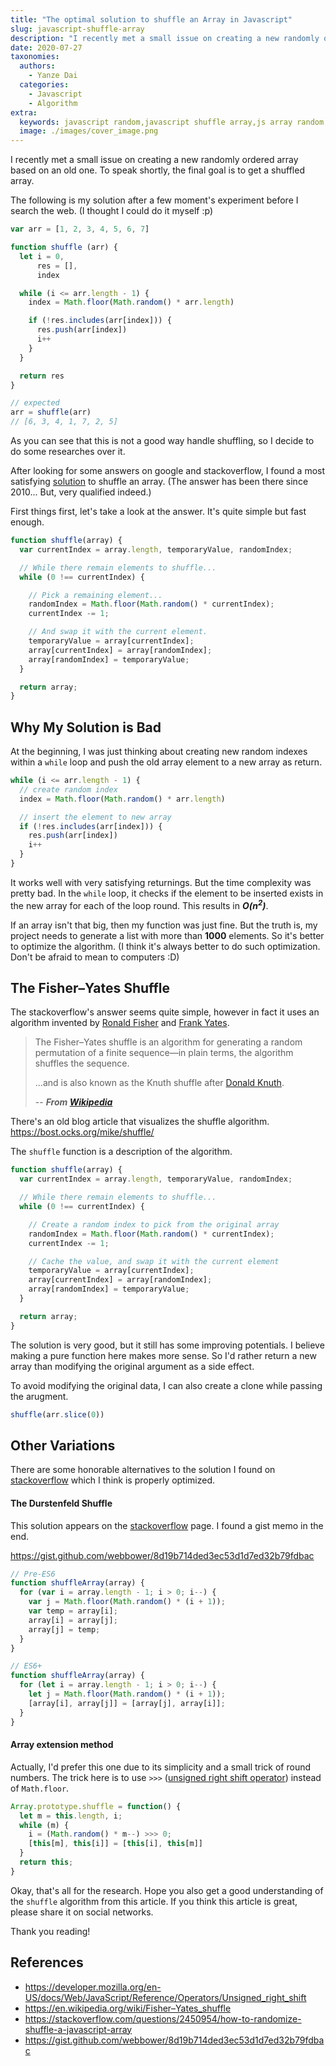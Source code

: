 ```yaml
---
title: "The optimal solution to shuffle an Array in Javascript"
slug: javascript-shuffle-array
description: "I recently met a small issue on creating a new randomly ordered array based on an old one. To speak shortly, the final goal is to get a shuffled array."
date: 2020-07-27
taxonomies:
  authors: 
    - Yanze Dai
  categories:
    - Javascript
    - Algorithm
extra:
  keywords: javascript random,javascript shuffle array,js array random
  image: ./images/cover_image.png
---
```


I recently met a small issue on creating a new randomly ordered array based on an old one. To speak shortly, the final goal is to get a shuffled array.

The following is my solution after a few moment's experiment before I search the web. (I thought I could do it myself :p)

```javascript
var arr = [1, 2, 3, 4, 5, 6, 7]

function shuffle (arr) {
  let i = 0,
      res = [],
      index

  while (i <= arr.length - 1) {
    index = Math.floor(Math.random() * arr.length)

    if (!res.includes(arr[index])) {
      res.push(arr[index])
      i++
    }
  }

  return res
}

// expected
arr = shuffle(arr)
// [6, 3, 4, 1, 7, 2, 5]
```

As you can see that this is not a good way handle shuffling, so I decide to do some researches over it.

After looking for some answers on google and stackoverflow, I found a most satisfying [solution](https://stackoverflow.com/questions/2450954/how-to-randomize-shuffle-a-javascript-array) to shuffle an array. (The answer has been there since 2010... But, very qualified indeed.)

First things first, let's take a look at the answer. It's quite simple but fast enough.

```js
function shuffle(array) {
  var currentIndex = array.length, temporaryValue, randomIndex;

  // While there remain elements to shuffle...
  while (0 !== currentIndex) {

    // Pick a remaining element...
    randomIndex = Math.floor(Math.random() * currentIndex);
    currentIndex -= 1;

    // And swap it with the current element.
    temporaryValue = array[currentIndex];
    array[currentIndex] = array[randomIndex];
    array[randomIndex] = temporaryValue;
  }

  return array;
}
```


## Why My Solution is Bad
At the beginning, I was just thinking about creating new random indexes within a `while` loop and push the old array element to a new array as return.

```js
while (i <= arr.length - 1) {
  // create random index
  index = Math.floor(Math.random() * arr.length)

  // insert the element to new array
  if (!res.includes(arr[index])) {
    res.push(arr[index])
    i++
  }
}
```

It works well with very satisfying returnings. But the time complexity was pretty bad. In the `while` loop, it checks if the element to be inserted exists in the new array for each of the loop round. This results in ***O(n<sup>2</sup>)***.

If an array isn't that big, then my function was just fine. But the truth is, my project needs to generate a list with more than **1000** elements. So it's better to optimize the algorithm. (I think it's always better to do such optimization. Don't be afraid to mean to computers :D)


## The Fisher–Yates Shuffle
The stackoverflow's answer seems quite simple, however in fact it uses an algorithm invented by [Ronald Fisher](https://en.wikipedia.org/wiki/Ronald_Fisher) and [Frank Yates](https://en.wikipedia.org/wiki/Frank_Yates).

> The Fisher–Yates shuffle is an algorithm for generating a random permutation of a finite sequence—in plain terms, the algorithm shuffles the sequence.
>
> ...and is also known as the Knuth shuffle after [Donald Knuth](https://en.wikipedia.org/wiki/Donald_Knuth).
>
> -- <cite>**From [Wikipedia](https://en.wikipedia.org/wiki/Fisher–Yates_shuffle)**</cite>

There's an old blog article that visualizes the shuffle algorithm. https://bost.ocks.org/mike/shuffle/

The `shuffle` function is a description of the algorithm.

```js
function shuffle(array) {
  var currentIndex = array.length, temporaryValue, randomIndex;

  // While there remain elements to shuffle...
  while (0 !== currentIndex) {

    // Create a random index to pick from the original array
    randomIndex = Math.floor(Math.random() * currentIndex);
    currentIndex -= 1;

    // Cache the value, and swap it with the current element
    temporaryValue = array[currentIndex];
    array[currentIndex] = array[randomIndex];
    array[randomIndex] = temporaryValue;
  }

  return array;
}
```

The solution is very good, but it still has some improving potentials. I believe making a pure function here makes more sense. So I'd rather return a new array than modifying the original argument as a side effect.

To avoid modifying the original data, I can also create a clone while passing the arugment.

```js
shuffle(arr.slice(0))
```


## Other Variations
There are some honorable alternatives to the solution I found on [stackoverflow](https://stackoverflow.com/questions/2450954/how-to-randomize-shuffle-a-javascript-array) which I think is properly optimized.

#### The Durstenfeld Shuffle
This solution appears on the [stackoverflow](https://stackoverflow.com/questions/2450954/how-to-randomize-shuffle-a-javascript-array) page. I found a gist memo in the end.

https://gist.github.com/webbower/8d19b714ded3ec53d1d7ed32b79fdbac

```js
// Pre-ES6
function shuffleArray(array) {
  for (var i = array.length - 1; i > 0; i--) {
    var j = Math.floor(Math.random() * (i + 1));
    var temp = array[i];
    array[i] = array[j];
    array[j] = temp;
  }
}

// ES6+
function shuffleArray(array) {
  for (let i = array.length - 1; i > 0; i--) {
    let j = Math.floor(Math.random() * (i + 1));
    [array[i], array[j]] = [array[j], array[i]];
  }
}
```

#### Array extension method
Actually, I'd prefer this one due to its simplicity and a small trick of round numbers. The trick here is to use `>>>` ([unsigned right shift operator](https://developer.mozilla.org/en-US/docs/Web/JavaScript/Reference/Operators/Unsigned_right_shift)) instead of `Math.floor`.

```js
Array.prototype.shuffle = function() {
  let m = this.length, i;
  while (m) {
    i = (Math.random() * m--) >>> 0;
    [this[m], this[i]] = [this[i], this[m]]
  }
  return this;
}
```

Okay, that's all for the research. Hope you also get a good understanding of the `shuffle` algorithm from this article.
If you think this article is great, please share it on social networks.

Thank you reading!


## References
- https://developer.mozilla.org/en-US/docs/Web/JavaScript/Reference/Operators/Unsigned_right_shift
- https://en.wikipedia.org/wiki/Fisher–Yates_shuffle
- https://stackoverflow.com/questions/2450954/how-to-randomize-shuffle-a-javascript-array
- https://gist.github.com/webbower/8d19b714ded3ec53d1d7ed32b79fdbac
